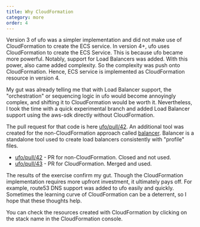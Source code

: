 ```yaml
---
title: Why CloudFormation
category: more
order: 4
---
```


Version 3 of ufo was a simpler implementation and did not make use of CloudFormation to create the ECS service. In version 4+, ufo uses CloudFormation to create the ECS Service.  This is because ufo became more powerful. Notably, support for Load Balancers was added. With this power, also came added complexity. So the complexity was push onto CloudFormation.  Hence, ECS service is implemented as CloudFormation resource in version 4.

My gut was already telling me that with Load Balancer support, the "orchestration" or sequencing logic in ufo would become annoyingly complex, and shifting it to CloudFormation would be worth it. Nevertheless, I took the time with a quick experimental branch and added Load Balancer support using the aws-sdk directly without CloudFormation.

The pull request for that code is here [ufo/pull/42](https://github.com/tongueroo/ufo/pull/42). An additional tool was created for the non-CloudFormation approach called [balancer](https://github.com/tongueroo/balancer). Balancer is a standalone tool used to create load balancers consistently with "profile" files.

* [ufo/pull/42](https://github.com/tongueroo/ufo/pull/42) - PR for non-CloudFormation. Closed and not used.
* [ufo/pull/43](https://github.com/tongueroo/ufo/pull/43) - PR for CloudFormation. Merged and used.

The results of the exercise confirm my gut.  Though the CloudFormation implementation requires more upfront investment, it ultimately pays off.  For example, route53 DNS support was added to ufo easily and quickly.  Sometimes the learning curve of CloudFormation can be a deterrent, so I hope that these thoughts help.

You can check the resources created with CloudFormation by clicking on the stack name in the CloudFormation console.
